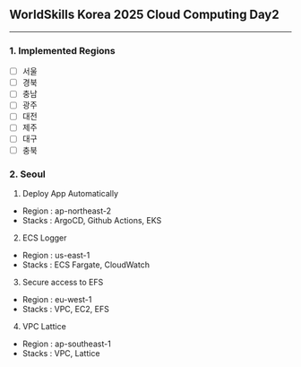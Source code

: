 ## WorldSkills Korea 2025 Cloud Computing Day2
---

### 1. Implemented Regions
- [ ] 서울
- [ ] 경북
- [ ] 충남
- [ ] 광주
- [ ] 대전
- [ ] 제주
- [ ] 대구
- [ ] 충북

### 2. Seoul
1. Deploy App Automatically
- Region : ap-northeast-2
- Stacks : ArgoCD, Github Actions, EKS
2. ECS Logger
- Region : us-east-1
- Stacks : ECS Fargate, CloudWatch
3. Secure access to EFS
- Region : eu-west-1
- Stacks : VPC, EC2, EFS
4. VPC Lattice
- Region : ap-southeast-1
- Stacks : VPC, Lattice
